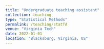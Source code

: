 ```yaml
---
title: "Undergraduate teaching assistant"
collection: teaching
type: "Statistical Methods"
permalink: /teaching/statTA
venue: "Virginia Tech"
date: 2022-01-01
location: "Blacksburg, Virginia, US"
---
```

